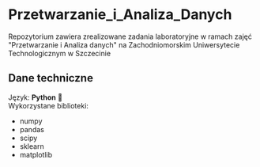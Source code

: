 # Przetwarzanie_i_Analiza_Danych
Repozytorium zawiera zrealizowane zadania laboratoryjne w ramach zajęć "Przetwarzanie i Analiza danych" na Zachodniomorskim Uniwersytecie Technologicznym w Szczecinie

## Dane techniczne
Język: <strong>Python</strong> :snake: </br>
Wykorzystane biblioteki:
<ul>
    <li>numpy</li>
    <li>pandas</li>
    <li>scipy</li>
    <li>sklearn</li>
    <li>matplotlib</li>
</ul>